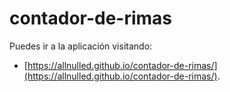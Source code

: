 # contador-de-rimas

Puedes ir a la aplicación visitando:

 - [https://allnulled.github.io/contador-de-rimas/](https://allnulled.github.io/contador-de-rimas/).